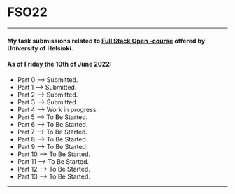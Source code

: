 # FSO22
***
#### My task submissions related to [Full Stack Open -course](https://fullstackopen.com/) offered by University of Helsinki.

#### As of Friday the 10th of June 2022:
* Part 0 --> Submitted.
* Part 1 --> Submitted.
* Part 2 --> Submitted.
* Part 3 --> Submitted.
* Part 4 --> Work in progress.
* Part 5 --> To Be Started.
* Part 6 --> To Be Started.
* Part 7 --> To Be Started.
* Part 8 --> To Be Started.
* Part 9 --> To Be Started.
* Part 10 --> To Be Started.
* Part 11 --> To Be Started.
* Part 12 --> To Be Started.
* Part 13 --> To Be Started.
***